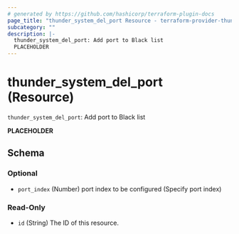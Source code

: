 ```yaml
---
# generated by https://github.com/hashicorp/terraform-plugin-docs
page_title: "thunder_system_del_port Resource - terraform-provider-thunder"
subcategory: ""
description: |-
  thunder_system_del_port: Add port to Black list
  PLACEHOLDER
---
```


# thunder_system_del_port (Resource)

`thunder_system_del_port`: Add port to Black list

__PLACEHOLDER__



<!-- schema generated by tfplugindocs -->
## Schema

### Optional

- `port_index` (Number) port index to be configured (Specify port index)

### Read-Only

- `id` (String) The ID of this resource.


